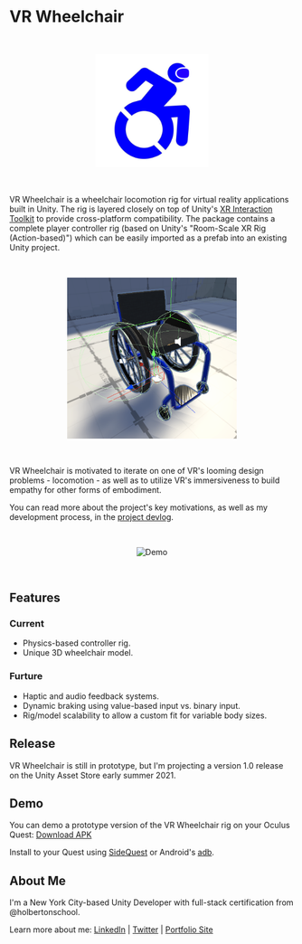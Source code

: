 # VR Wheelchair

<br/>

<p align="center">
    <img alt="VRWC Logo" src="./Assets/Textures/vr-wheelchair-logo.png" width="200">
</p>

<br/>

VR Wheelchair is a wheelchair locomotion rig for virtual reality applications built in Unity. The rig is layered closely on top of Unity's [XR Interaction Toolkit](https://docs.unity3d.com/Packages/com.unity.xr.interaction.toolkit@1.0/manual/index.html) to provide cross-platform compatibility. The package contains a complete player controller rig (based on Unity's "Room-Scale XR Rig (Action-based)") which can be easily imported as a prefab into an existing Unity project.

<br/>

<p align="center">
    <img alt="Rig" src="./captures/rig.png" width="300">
</p>

<br/>

VR Wheelchair is motivated to iterate on one of VR's looming design problems - locomotion - as well as to utilize VR's immersiveness to build empathy for other forms of embodiment.

You can read more about the project's key motivations, as well as my development process, in the [project devlog](https://justinmajetich.medium.com/vr-wheelchair-devlog-ce51023c1b00).

<br/>

<p align="center">
    <img alt="Demo" src="./captures/demo-short.gif" width="300">
</p>

<br/>


## Features

### Current

- Physics-based controller rig.
- Unique 3D wheelchair model.

### Furture

- Haptic and audio feedback systems.
- Dynamic braking using value-based input vs. binary input.
- Rig/model scalability to allow a custom fit for variable body sizes.

## Release

VR Wheelchair is still in prototype, but I'm projecting a version 1.0 release on the Unity Asset Store early summer 2021.

## Demo

You can demo a prototype version of the VR Wheelchair rig on your Oculus Quest: [Download APK](https://drive.google.com/file/d/1JvLnPTRQp6nLgtoKSW6U6pl9jDtZysRV/view?usp=sharing)

Install to your Quest using [SideQuest](https://sidequestvr.com/setup-howto) or Android's [adb](https://developer.android.com/studio/command-line/adb).

## About Me

I'm a New York City-based Unity Developer with full-stack certification from @holbertonschool.

Learn more about me: [LinkedIn](https://www.linkedin.com/in/justin-majetich/) | [Twitter](https://twitter.com/home) | [Portfolio Site](www.justinmajetich.com)